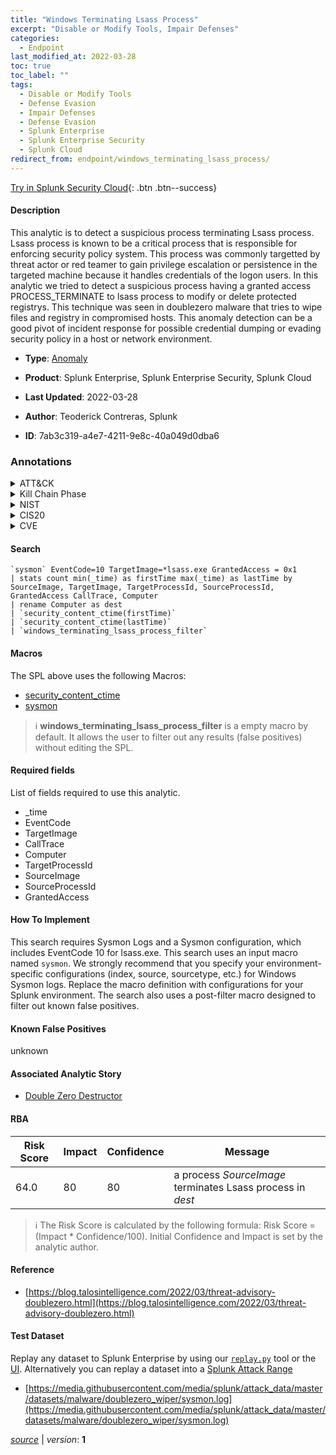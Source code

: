 ```yaml
---
title: "Windows Terminating Lsass Process"
excerpt: "Disable or Modify Tools, Impair Defenses"
categories:
  - Endpoint
last_modified_at: 2022-03-28
toc: true
toc_label: ""
tags:
  - Disable or Modify Tools
  - Defense Evasion
  - Impair Defenses
  - Defense Evasion
  - Splunk Enterprise
  - Splunk Enterprise Security
  - Splunk Cloud
redirect_from: endpoint/windows_terminating_lsass_process/
---
```




[Try in Splunk Security Cloud](https://www.splunk.com/en_us/cyber-security.html){: .btn .btn--success}

#### Description

This analytic is to detect a suspicious process terminating Lsass process. Lsass process is known to be a critical process that is responsible for enforcing security policy system. This process was commonly targetted by threat actor or red teamer to gain privilege escalation or persistence in the targeted machine because it handles credentials of the logon users. In this analytic we tried to detect a suspicious process having a granted access PROCESS_TERMINATE to lsass process to modify or delete protected registrys. This technique was seen in doublezero malware that tries to wipe files and registry in compromised hosts. This anomaly detection can be a good pivot of incident response for possible credential dumping or evading security policy in a host or network environment.

- **Type**: [Anomaly](https://github.com/splunk/security_content/wiki/Detection-Analytic-Types)
- **Product**: Splunk Enterprise, Splunk Enterprise Security, Splunk Cloud

- **Last Updated**: 2022-03-28
- **Author**: Teoderick Contreras, Splunk
- **ID**: 7ab3c319-a4e7-4211-9e8c-40a049d0dba6

### Annotations
<details>
  <summary>ATT&CK</summary>

<div markdown="1">

#### [ATT&CK](https://attack.mitre.org/)

| ID          | Technique   | Tactic         |
| ----------- | ----------- |--------------- |
| [T1562.001](https://attack.mitre.org/techniques/T1562/001/) | Disable or Modify Tools | Defense Evasion |

| [T1562](https://attack.mitre.org/techniques/T1562/) | Impair Defenses | Defense Evasion |

</div>
</details>


<details>
  <summary>Kill Chain Phase</summary>

<div markdown="1">



</div>
</details>


<details>
  <summary>NIST</summary>

<div markdown="1">

* DE.CM



</div>
</details>

<details>
  <summary>CIS20</summary>

<div markdown="1">

* CIS 3
* CIS 5
* CIS 16



</div>
</details>

<details>
  <summary>CVE</summary>

<div markdown="1">


</div>
</details>


#### Search

```
`sysmon` EventCode=10 TargetImage=*lsass.exe GrantedAccess = 0x1 
| stats count min(_time) as firstTime max(_time) as lastTime by SourceImage, TargetImage, TargetProcessId, SourceProcessId, GrantedAccess CallTrace, Computer 
| rename Computer as dest 
| `security_content_ctime(firstTime)` 
| `security_content_ctime(lastTime)` 
| `windows_terminating_lsass_process_filter`
```

#### Macros
The SPL above uses the following Macros:
* [security_content_ctime](https://github.com/splunk/security_content/blob/develop/macros/security_content_ctime.yml)
* [sysmon](https://github.com/splunk/security_content/blob/develop/macros/sysmon.yml)

> :information_source:
> **windows_terminating_lsass_process_filter** is a empty macro by default. It allows the user to filter out any results (false positives) without editing the SPL.



#### Required fields
List of fields required to use this analytic.
* _time
* EventCode
* TargetImage
* CallTrace
* Computer
* TargetProcessId
* SourceImage
* SourceProcessId
* GrantedAccess



#### How To Implement
This search requires Sysmon Logs and a Sysmon configuration, which includes EventCode 10 for lsass.exe. This search uses an input macro named `sysmon`. We strongly recommend that you specify your environment-specific configurations (index, source, sourcetype, etc.) for Windows Sysmon logs. Replace the macro definition with configurations for your Splunk environment. The search also uses a post-filter macro designed to filter out known false positives.
#### Known False Positives
unknown

#### Associated Analytic Story
* [Double Zero Destructor](/stories/double_zero_destructor)




#### RBA

| Risk Score  | Impact      | Confidence   | Message      |
| ----------- | ----------- |--------------|--------------|
| 64.0 | 80 | 80 | a process $SourceImage$ terminates Lsass process in $dest$ |


> :information_source:
> The Risk Score is calculated by the following formula: Risk Score = (Impact * Confidence/100). Initial Confidence and Impact is set by the analytic author.


#### Reference

* [https://blog.talosintelligence.com/2022/03/threat-advisory-doublezero.html](https://blog.talosintelligence.com/2022/03/threat-advisory-doublezero.html)



#### Test Dataset
Replay any dataset to Splunk Enterprise by using our [`replay.py`](https://github.com/splunk/attack_data#using-replaypy) tool or the [UI](https://github.com/splunk/attack_data#using-ui).
Alternatively you can replay a dataset into a [Splunk Attack Range](https://github.com/splunk/attack_range#replay-dumps-into-attack-range-splunk-server)

* [https://media.githubusercontent.com/media/splunk/attack_data/master/datasets/malware/doublezero_wiper/sysmon.log](https://media.githubusercontent.com/media/splunk/attack_data/master/datasets/malware/doublezero_wiper/sysmon.log)



[*source*](https://github.com/splunk/security_content/tree/develop/detections/endpoint/windows_terminating_lsass_process.yml) \| *version*: **1**
